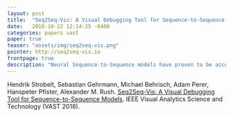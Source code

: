 ```yaml
---
layout: post
title:  "Seq2Seq-Vis: A Visual Debugging Tool for Sequence-to-Sequence Models"
date:   2018-10-22 12:14:25 -0400
categories: papers vast
paper: true
teaser: "assets/img/seq2seq-vis.png"
pointer: http://seq2seq-vis.io
frontpage: true
description: "Neural Sequence-to-Sequence models have proven to be accurate and robust for many sequence prediction tasks, and have become the standard approach for automatic translation of text. The models work in a five stage blackbox process that involves encoding a source sequence to a vector space and then decoding out to a new target sequence. This process is now standard, but like many deep learning methods remains quite difficult to understand or debug. In this work, we present a visual analysis tool that allows interaction with a trained sequence-to-sequence model through each stage of the translation process. The aim is to identify which patterns have been learned and to detect model errors."
---
```


Hendrik Strobelt, Sebastian Gehrmann, Michael Behrisch, Adam Perer, Hanspeter Pfister, Alexander M. Rush.  [Seq2Seq-Vis: A Visual Debugging Tool for Sequence-to-Sequence Models](papers/adamPerer-VAST2018-seq2seqvis.pdf).   IEEE Visual Analytics Science and Technology (VAST 2018).
